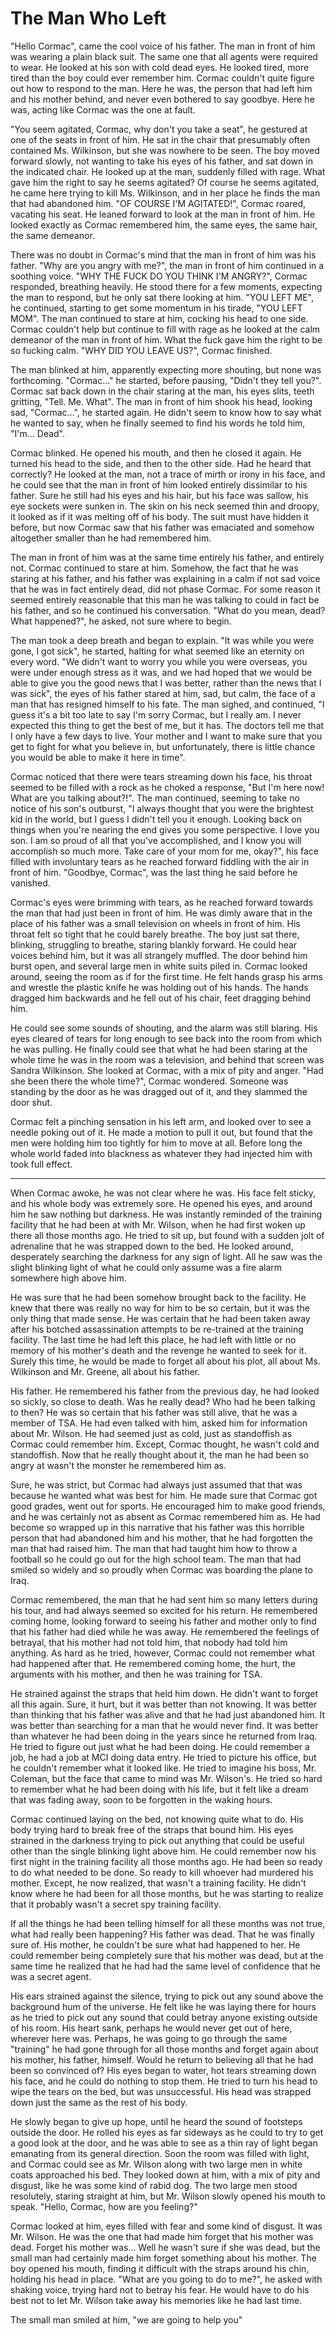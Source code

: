 # The Man Who Left

"Hello Cormac", came the cool voice of his father. The man in front of him was wearing a plain black suit. The same one that all agents were required to wear. He looked at his son with cold dead eyes. He looked tired, more tired than the boy could ever remember him. Cormac couldn't quite figure out how to respond to the man. Here he was, the person that had left him and his mother behind, and never even bothered to say goodbye. Here he was, acting like Cormac was the one at fault.

"You seem agitated, Cormac, why don't you take a seat", he gestured at one of the seats in front of him. He sat in the chair that presumably often contained Ms. Wilkinson, but she was nowhere to be seen. The boy moved forward slowly, not wanting to take his eyes of his father, and sat down in the indicated chair. He looked up at the man, suddenly filled with rage. What gave him the right to say he seems agitated? Of course he seems agitated, he came here trying to kill Ms. Wilkinson, and in her place he finds the man that had abandoned him. "OF COURSE I'M AGITATED!", Cormac roared, vacating his seat. He leaned forward to look at the man in front of him. He looked exactly as Cormac remembered him, the same eyes, the same hair, the same demeanor.

There was no doubt in Cormac's mind that the man in front of him was his father. "Why are you angry with me?", the man in front of him continued in a soothing voice. "WHY THE FUCK DO YOU THINK I'M ANGRY?", Cormac responded, breathing heavily. He stood there for a few moments, expecting the man to respond, but he only sat there looking at him. "YOU LEFT ME", he continued, starting to get some momentum in his tirade, "YOU LEFT MOM". The man continued to stare at him, cocking his head to one side. Cormac couldn't help but continue to fill with rage as he looked at the calm demeanor of the man in front of him. What the fuck gave him the right to be so fucking calm. "WHY DID YOU LEAVE US?", Cormac finished.

The man blinked at him, apparently expecting more shouting, but none was forthcoming. "Cormac..." he started, before pausing, "Didn't they tell you?". Cormac sat back down in the chair staring at the man, his eyes slits, teeth gritting, "Tell. Me. What". The man in front of him shook his head, looking sad, "Cormac...", he started again. He didn't seem to know how to say what he wanted to say, when he finally seemed to find his words he told him, "I'm... Dead".

Cormac blinked. He opened his mouth, and then he closed it again. He turned his head to the side, and then to the other side. Had he heard that correctly? He looked at the man, not a trace of mirth or irony in his face, and he could see that the man in front of him looked entirely dissimilar to his father. Sure he still had his eyes and his hair, but his face was sallow, his eye sockets were sunken in. The skin on his neck seemed thin and droopy, it looked as if it was melting off of his body. The suit must have hidden it before, but now Cormac saw that his father was emaciated and somehow altogether smaller than he had remembered him.

The man in front of him was at the same time entirely his father, and entirely not. Cormac continued to stare at him. Somehow, the fact that he was staring at his father, and his father was explaining in a calm if not sad voice that he was in fact entirely dead, did not phase Cormac. For some reason it seemed entirely reasonable that this man he was talking to could in fact be his father, and so he continued his conversation. "What do you mean, dead? What happened?", he asked, not sure where to begin.

The man took a deep breath and began to explain. "It was while you were gone, I got sick", he started, halting for what seemed like an eternity on every word. "We didn't want to worry you while you were overseas, you were under enough stress as it was, and we had hoped that we would be able to give you the good news that I was better, rather than the news that I was sick", the eyes of his father stared at him, sad, but calm, the face of a man that has resigned himself to his fate. The man sighed, and continued, "I guess it's a bit too late to say I'm sorry Cormac, but I really am. I never expected this thing to get the best of me, but it has. The doctors tell me that I only have a few days to live. Your mother and I want to make sure that you get to fight for what you believe in, but unfortunately, there is little chance you would be able to make it here in time".

Cormac noticed that there were tears streaming down his face, his throat seemed to be filled with a rock as he choked a response, "But I'm here now! What are you talking about?!". The man continued, seeming to take no notice of his son's outburst, "I always thought that you were the brightest kid in the world, but I guess I didn't tell you it enough. Looking back on things when you're nearing the end gives you some perspective. I love you son. I am so proud of all that you've accomplished, and I know you will accomplish so much more. Take care of your mom for me, okay?", his face filled with involuntary tears as he reached forward fiddling with the air in front of him. "Goodbye, Cormac", was the last thing he said before he vanished.

Cormac's eyes were brimming with tears, as he reached forward towards the man that had just been in front of him. He was dimly aware that in the place of his father was a small television on wheels in front of him. His throat felt so tight that he could barely breathe. The boy just sat there, blinking, struggling to breathe, staring blankly forward. He could hear voices behind him, but it was all strangely muffled. The door behind him burst open, and several large men in white suits piled in. Cormac looked around, seeing the room as if for the first time. He felt hands grasp his arms and wrestle the plastic knife he was holding out of his hands. The hands dragged him backwards and he fell out of his chair, feet dragging behind him.

He could see some sounds of shouting, and the alarm was still blaring. His eyes cleared of tears for long enough to see back into the room from which he was pulling. He finally could see that what he had been staring at the whole time he was in the room was a television, and behind that screen was Sandra Wilkinson. She looked at Cormac, with a mix of pity and anger. "Had she been there the whole time?", Cormac wondered. Someone was standing by the door as he was dragged out of it, and they slammed the door shut.

Cormac felt a pinching sensation in his left arm, and looked over to see a needle poking out of it. He made a motion to pull it out, but found that the men were holding him too tightly for him to move at all. Before long the whole world faded into blackness as whatever they had injected him with took full effect.

* * *

When Cormac awoke, he was not clear where he was. His face felt sticky, and his whole body was extremely sore. He opened his eyes, and around him he saw nothing but darkness. He was instantly reminded of the training facility that he had been at with Mr. Wilson, when he had first woken up there all those months ago. He tried to sit up, but found with a sudden jolt of adrenaline that he was strapped down to the bed. He looked around, desperately searching the darkness for any sign of light. All he saw was the slight blinking light of what he could only assume was a fire alarm somewhere high above him.

He was sure that he had been somehow brought back to the facility. He knew that there was really no way for him to be so certain, but it was the only thing that made sense. He was certain that he had been taken away after his botched assassination attempts to be re-trained at the training facility. The last time he had left this place, he had left with little or no memory of his mother's death and the revenge he wanted to seek for it. Surely this time, he would be made to forget all about his plot, all about Ms. Wilkinson and Mr. Greene, all about his father.

His father. He remembered his father from the previous day, he had looked so sickly, so close to death. Was he really dead? Who had he been talking to then? He was so certain that his father was still alive, that he was a member of TSA. He had even talked with him, asked him for information about Mr. Wilson. He had seemed just as cold, just as standoffish as Cormac could remember him. Except, Cormac thought, he wasn't cold and standoffish. Now that he really thought about it, the man he had been so angry at wasn't the monster he remembered him as.

Sure, he was strict, but Cormac had always just assumed that that was because he wanted what was best for him. He made sure that Cormac got good grades, went out for sports. He encouraged him to make good friends, and he was certainly not as absent as Cormac remembered him as. He had become so wrapped up in this narrative that his father was this horrible person that had abandoned him and his mother, that he had forgotten the man that had raised him. The man that had taught him how to throw a football so he could go out for the high school team. The man that had smiled so widely and so proudly when Cormac was boarding the plane to Iraq.

Cormac remembered, the man that he had sent him so many letters during his tour, and had always seemed so excited for his return. He remembered coming home, looking forward to seeing his father and mother only to find that his father had died while he was away. He remembered the feelings of betrayal, that his mother had not told him, that nobody had told him anything. As hard as he tried, however, Cormac could not remember what had happened after that. He remembered coming home, the hurt, the arguments with his mother, and then he was training for TSA.

He strained against the straps that held him down. He didn't want to forget all this again. Sure, it hurt, but it was better than not knowing. It was better than thinking that his father was alive and that he had just abandoned him. It was better than searching for a man that he would never find. It was better than whatever he had been doing in the years since he returned from Iraq. He tried to figure out just what he had been doing. He could remember a job, he had a job at MCI doing data entry. He tried to picture his office, but he couldn't remember what it looked like. He tried to imagine his boss, Mr. Coleman, but the face that came to mind was Mr. Wilson's. He tried so hard to remember what he had been doing with his life, but it felt like a dream that was fading away, soon to be forgotten in the waking hours.

Cormac continued laying on the bed, not knowing quite what to do. His body trying hard to break free of the straps that bound him. His eyes strained in the darkness trying to pick out anything that could be useful other than the single blinking light above him. He could remember now his first night in the training facility all those months ago. He had been so ready to do what needed to be done. So ready to kill whoever had murdered his mother. Except, he now realized, that wasn't a training facility. He didn't know where he had been for all those months, but he was starting to realize that it probably wasn't a secret spy training facility.

If all the things he had been telling himself for all these months was not true, what had really been happening? His father was dead. That he was finally sure of. His mother, he couldn't be sure what had happened to her. He could remember being completely sure that his mother was dead, but at the same time he realized that he had had the same level of confidence that he was a secret agent.

His ears strained against the silence, trying to pick out any sound above the background hum of the universe. He felt like he was laying there for hours as he tried to pick out any sound that could betray anyone existing outside of his room. His heart sank, perhaps he would never get out of here, wherever here was. Perhaps, he was going to go through the same "training" he had gone through for all those months and forget again about his mother, his father, himself. Would he return to believing all that he had been so convinced of? His eyes began to water, hot tears streaming down his face, and he could do nothing to stop them. He tried to turn his head to wipe the tears on the bed, but was unsuccessful. His head was strapped down just the same as the rest of his body.

He slowly began to give up hope, until he heard the sound of footsteps outside the door. He rolled his eyes as far sideways as he could to try to get a good look at the door, and he was able to see as a thin ray of light began emanating from its general direction. Soon the room was filled with light, and Cormac could see as Mr. Wilson along with two large men in white coats approached his bed. They looked down at him, with a mix of pity and disgust, like he was some kind of rabid dog. The two large men stood resolutely, staring straight at him, but Mr. Wilson slowly opened his mouth to speak. "Hello, Cormac, how are you feeling?"

Cormac looked at him, eyes filled with fear and some kind of disgust. It was Mr. Wilson. He was the one that had made him forget that his mother was dead. Forget his mother was... Well he wasn't sure if she was dead, but the small man had certainly made him forget something about his mother. The boy opened his mouth, finding it difficult with the straps around his chin, holding his head in place. "What are you going to do to me?", he asked with shaking voice, trying hard not to betray his fear. He would have to do his best not to let Mr. Wilson take away his memories like he had last time.

The small man smiled at him, "we are going to help you"
